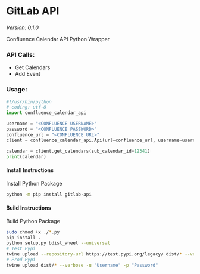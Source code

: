 # GitLab API
*Version: 0.1.0*

Confluence Calendar API Python Wrapper

### API Calls:
- Get Calendars
- Add Event

### Usage:
```python
#!/usr/bin/python
# coding: utf-8
import confluence_calendar_api

username = "<CONFLUENCE USERNAME>"
password = "<CONFLUENCE PASSWORD>"
confluence_url = "<CONFLUENCE URL>"
client = confluence_calendar_api.Api(url=confluence_url, username=username, password=password)

calendar = client.get_calendars(sub_calendar_id=12341)
print(calendar)
```

#### Install Instructions
Install Python Package

```bash
python -m pip install gitlab-api
```

#### Build Instructions
Build Python Package

```bash
sudo chmod +x ./*.py
pip install .
python setup.py bdist_wheel --universal
# Test Pypi
twine upload --repository-url https://test.pypi.org/legacy/ dist/* --verbose -u "Username" -p "Password"
# Prod Pypi
twine upload dist/* --verbose -u "Username" -p "Password"
```
